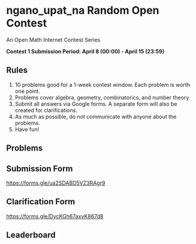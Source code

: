 # ngano_upat_na Random Open Contest
An Open Math Internet Contest Series

**Contest 1 Submission Period: April 8 (00:00) - April 15 (23:59)**

## Rules
1. 10 problems good for a 1-week contest window. Each problem is worth one point.
2. Problems cover algebra, geometry, combinatorics, and number theory.
3. Submit all answers via Google forms. A separate form will also be created for clarifications.
4. As much as possible, do not communicate with anyone about the problems.
5. Have fun!

## Problems

## Submission Form
https://forms.gle/ua2SDABD5VZ3RAgr9

## Clarification Form
https://forms.gle/DycKGh67axvK867d8

## Leaderboard
